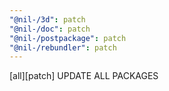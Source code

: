 ```yaml
---
"@nil-/3d": patch
"@nil-/doc": patch
"@nil-/postpackage": patch
"@nil-/rebundler": patch
---
```


[all][patch] UPDATE ALL PACKAGES
